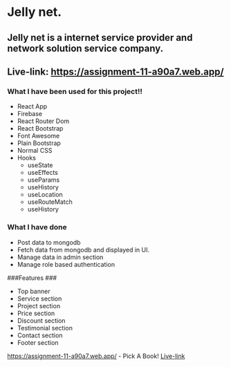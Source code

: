 # Jelly net.

## Jelly net is a internet service provider and network solution service company.

## Live-link: https://assignment-11-a90a7.web.app/


### What I have been used for this project!! ###

* React App
* Firebase
* React Router Dom
* React Bootstrap
* Font Awesome
* Plain Bootstrap
* Normal CSS
* Hooks
  * useState 
  * useEffects 
  * useParams 
  * useHistory
  * useLocation
  * useRouteMatch
  * useHistory
### What I have done ###
  * Post data to mongodb 
  * Fetch data from mongodb and displayed in UI.
  * Manage data in admin section
  * Manage role based authentication

###Features ###
 * Top banner
 * Service section
 * Project section
 * Price section
 * Discount section
 * Testimonial section
 * Contact section
 * Footer section

https://assignment-11-a90a7.web.app/ - Pick A Book!
[Live-link](https://assignment-11-a90a7.web.app/)
